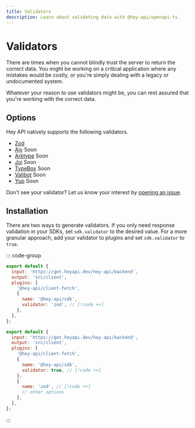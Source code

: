 ```yaml
---
title: Validators
description: Learn about validating data with @hey-api/openapi-ts.
---
```


# Validators

There are times when you cannot blindly trust the server to return the correct data. You might be working on a critical application where any mistakes would be costly, or you're simply dealing with a legacy or undocumented system.

Whatever your reason to use validators might be, you can rest assured that you're working with the correct data.

## Options

Hey API natively supports the following validators.

- [Zod](/openapi-ts/plugins/zod)
- [Ajv](/openapi-ts/plugins/ajv) <span data-soon>Soon</span>
- [Arktype](/openapi-ts/plugins/arktype) <span data-soon>Soon</span>
- [Joi](/openapi-ts/plugins/joi) <span data-soon>Soon</span>
- [TypeBox](/openapi-ts/plugins/typebox) <span data-soon>Soon</span>
- [Valibot](/openapi-ts/plugins/valibot) <span data-soon>Soon</span>
- [Yup](/openapi-ts/plugins/yup) <span data-soon>Soon</span>

Don't see your validator? Let us know your interest by [opening an issue](https://github.com/hey-api/openapi-ts/issues).

## Installation

There are two ways to generate validators. If you only need response validation in your SDKs, set `sdk.validator` to the desired value. For a more granular approach, add your validator to plugins and set `sdk.validator` to `true`.

::: code-group

```js [sdk]
export default {
  input: 'https://get.heyapi.dev/hey-api/backend',
  output: 'src/client',
  plugins: [
    '@hey-api/client-fetch',
    {
      name: '@hey-api/sdk',
      validator: 'zod', // [!code ++]
    },
  ],
};
```

```js [validator]
export default {
  input: 'https://get.heyapi.dev/hey-api/backend',
  output: 'src/client',
  plugins: [
    '@hey-api/client-fetch',
    {
      name: '@hey-api/sdk',
      validator: true, // [!code ++]
    },
    {
      name: 'zod', // [!code ++]
      // other options
    },
  ],
};
```

:::

<!--@include: ../examples.md-->
<!--@include: ../sponsors.md-->
